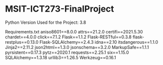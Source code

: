 # MSIT-ICT273-FinalProject

Python Version Used for the Project: 3.8

Requirements.txt
aniso8601==8.0.0
attrs==21.2.0
certifi==2021.5.30
chardet==4.0.0
click==7.1.2
Flask==1.1.2
Flask-RESTful==0.3.8
flask-restplus==0.13.0
Flask-SQLAlchemy==2.4.3
idna==2.10
itsdangerous==1.1.0
Jinja2==2.11.2
json2html==1.3.0
jsonschema==3.2.0
MarkupSafe==1.1.1
pyrsistent==0.17.3
pytz==2020.1
requests==2.25.1
six==1.15.0
SQLAlchemy==1.3.18
urllib3==1.26.5
Werkzeug==0.16.1
